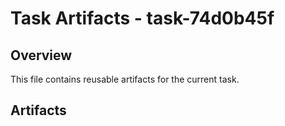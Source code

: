 # Task Artifacts - task-74d0b45f

## Overview
This file contains reusable artifacts for the current task.

## Artifacts
